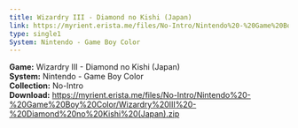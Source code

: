 ```yaml
---
title: Wizardry III - Diamond no Kishi (Japan)
link: https://myrient.erista.me/files/No-Intro/Nintendo%20-%20Game%20Boy%20Color/Wizardry%20III%20-%20Diamond%20no%20Kishi%20(Japan).zip
type: single1
System: Nintendo - Game Boy Color
---
```

<b>Game:</b> Wizardry III - Diamond no Kishi (Japan)<br>
<b>System:</b> Nintendo - Game Boy Color<br>
<b>Collection:</b> No-Intro<br>
<b>Download:</b> https://myrient.erista.me/files/No-Intro/Nintendo%20-%20Game%20Boy%20Color/Wizardry%20III%20-%20Diamond%20no%20Kishi%20(Japan).zip